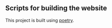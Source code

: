 ## Scripts for building the website

This project is built using [poetry](https://python-poetry.org/).